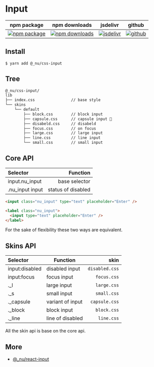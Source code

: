 # Input

| npm package| npm downloads| jsdelivr |  github |
| --------------- | ------------------------------ | ------ | ----------------------- |
| [![npm package][npm-badge]][npm-url] | [![npm downloads][npm-downloads]][npm-url] | [![jsdelivr][jsdelivr-badge]][jsdelivr-url] | [![github][git-badge]][git-url] |

[npm-badge]: https://img.shields.io/npm/v/@_nu/css-input.svg
[npm-url]: https://www.npmjs.org/package/@_nu/css-input
[npm-downloads]: https://img.shields.io/npm/dw/@_nu/css-input
[git-url]: https://github.com/nu-system/css-input
[git-badge]: https://img.shields.io/github/stars/nu-system/css-input.svg?style=social
[jsdelivr-badge]: https://data.jsdelivr.com/v1/package/npm/@_nu/css-input/badge
[jsdelivr-url]: https://www.jsdelivr.com/package/npm/@_nu/css-input

## Install

```
$ yarn add @_nu/css-input
```

## Tree

```bash
@_nu/css-input/
lib
├── index.css                // base style
└── skins
    └── default
        ├── block.css        // block input
        ├── capsule.css      // capsule input 💊
        ├── disabeld.css     // disabeld
        ├── focus.css        // on focus
        ├── large.css        // large input
        ├── line.css         // line input
        └── small.css        // small input
```

## Core API

| Selector        |           Function |
| :-------------- | -----------------: |
| input.nu_input  |      base selector |
| .nu_input input | status of disabled |

```Html
<input class="nu_input" type="text" placeholder="Enter" />
```

```Html
<label class="nu_input">
  <input type="text" placeholder="Enter" />
</label>
```

For the sake of flexibility these two ways are equivalent.

## Skins API

| Selector       | Function         |           skin |
| :------------- | ---------------- | -------------: |
| input:disabled | disabled input   | `disabled.css` |
| input:focus    | focus input      |    `focus.css` |
| .\_l           | large input      |    `large.css` |
| .\_s           | small input      |    `small.css` |
| .\_capsule     | variant of input |  `capsule.css` |
| .\_block       | block input      |    `block.css` |
| .\_line        | line of disabled |     `line.css` |

All the skin api is base on the core api.

## More

- [@\_nu/react-input](https://nu-system.github.io/react/input/)
